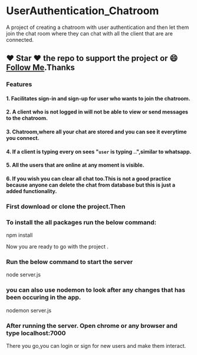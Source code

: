 # UserAuthentication_Chatroom
A project of creating a chatroom with user authentication and then let them join the chat room where they can chat with all the client that are are connected.


##### 
## :heart: Star :heart: the repo to support the project or :smile:[Follow Me](https://github.com/kanchan0).Thanks


### Features
#### 1. Facilitates sign-in and sign-up for user who wants to join the chatroom.
#### 2. A client who is not logged in will not be able to view or send messages to the chatroom.
#### 3. Chatroom,where all your chat are stored and you can see it everytime you connect.
#### 4. If a client is typing every on sees "`user` is typing ..",similar to whatsapp.
#### 5. All the users that are online at any moment is visible.
#### 6. If you wish you can clear all chat too.This is not a good practice because anyone can delete the chat from database but this is just a added functionality.

### First download or clone the project.Then 
### To install the all packages run the below command: 

npm install 

Now you are ready to go with the project . 

### Run the below command to start the server 

node server.js 

### you can also use nodemon to look after any changes that has been occuring in the app.

nodemon server.js 

### After running the server. Open chrome or any browser and type localhost:7000
There you go,you can login or sign for new users and make them interact.
